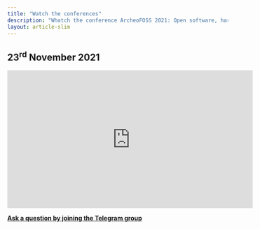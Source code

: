 ```yaml
---
title: "Watch the conferences"
description: "Whatch the conference ArcheoFOSS 2021: Open software, hardware, processes, data and formats in archaeological research"
layout: article-slim
---
```


## 23<sup>rd</sup> November 2021

<div class="embed-responsive embed-responsive-16by9">
    <iframe width="560" height="315" src="https://www.youtube.com/watch?v=W66NZtZTmIY&ab" frameborder="0" allow="accelerometer; autoplay; clipboard-write; encrypted-media; gyroscope; picture-in-picture" allowfullscreen></iframe>
</div>

**[Ask a question by joining the Telegram group](https://t.me/ArcheoFOSS_2021)**